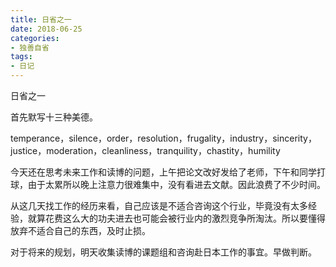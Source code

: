 ```yaml
---
title: 日省之一
date: 2018-06-25
categories:
- 独善自省
tags:
- 日记
---
```


日省之一

首先默写十三种美德。

temperance，silence，order，resolution，frugality，industry，sincerity，justice，moderation，cleanliness，tranquility，chastity，humility

今天还在思考未来工作和读博的问题，上午把论文改好发给了老师，下午和同学打球，由于太累所以晚上注意力很难集中，没有看进去文献。因此浪费了不少时间。

从这几天找工作的经历来看，自己应该是不适合咨询这个行业，毕竟没有太多经验，就算花费这么大的功夫进去也可能会被行业内的激烈竞争所淘汰。所以要懂得放弃不适合自己的东西，及时止损。

对于将来的规划，明天收集读博的课题组和咨询赴日本工作的事宜。早做判断。